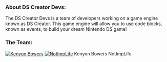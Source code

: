 ### About DS Creator Devs:
The DS Creator Devs is a team of developers working on a game engine known as DS Creator. This game engine will allow you to use code blocks, known as events, to build your dream Nintendo DS game!
### The Team:
[![Kenyon Bowers](https://avatars.githubusercontent.com/u/83834271?s=96&v=4)](https://github.com/BowersIndustry) [![NotImpLife](https://avatars.githubusercontent.com/u/70803115?s=96&v=4)](https://github.com/NotImplementedLife)
Kenyon Bowers   NotImpLife
